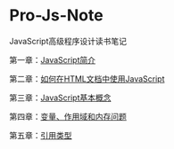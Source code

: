 # Pro-Js-Note

JavaScript高级程序设计读书笔记

第一章：[JavaScript简介](https://github.com/ZZsimon/Pro-Js-Note/tree/master/chapter_01)

第二章：[如何在HTML文档中使用JavaScript](https://github.com/ZZsimon/Pro-Js-Note/tree/master/chapter_02)

第三章：[JavaScript基本概念](https://github.com/ZZsimon/Pro-Js-Note/tree/master/chapter_03)

第四章：[变量、作用域和内存问题](https://github.com/ZZsimon/Pro-Js-Note/tree/master/chapter_04)

第五章：[引用类型](https://github.com/ZZsimon/Pro-Js-Note/tree/master/chapter_05)